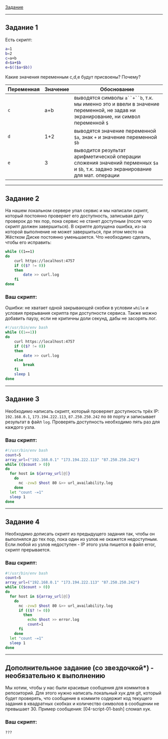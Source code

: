 [Задание](https://github.com/netology-code/sysadm-homeworks/blob/devsys10/04-script-01-bash/README.md)

------

## Задание 1

Есть скрипт:
```bash
a=1
b=2
c=a+b
d=$a+$b
e=$(($a+$b))
```

Какие значения переменным c,d,e будут присвоены? Почему?

| Переменная  | Значение | Обоснование                                                                                                                        |
| ------------- |----------|------------------------------------------------------------------------------------------------------------------------------------|
| `c`  | a+b      | выводятся символы `a``+``b`, т.к. мы именно это и ввели в значение переменной, не задав ни экранирование, ни символ переменной `$` |
| `d`  | 1+2      | выводятся значение переменной `$a`, знак `+` и значение переменной `$b`                                                            |
| `e`  | 3        | выводится результат арифметической операции сложения значений перменных `$a` и `$b`, т.к. задано экранирование для мат. операции   |

----

## Задание 2

На нашем локальном сервере упал сервис и мы написали скрипт, который постоянно проверяет его доступность, записывая дату проверок до тех пор, пока сервис не станет доступным (после чего скрипт должен завершиться). В скрипте допущена ошибка, из-за которой выполнение не может завершиться, при этом место на Жёстком Диске постоянно уменьшается. Что необходимо сделать, чтобы его исправить:
```bash
while ((1==1)
do
	curl https://localhost:4757
	if (($? != 0))
	then
		date >> curl.log
	fi
done
```

### Ваш скрипт:
Ошибки: не хватает одной закрывающей скобки в условии `while` и условия прерывания скрипта при доступности сервиса. Также можно добавить паузу, если не критичны доли секунд, дабы не засорять лог.  
```bash
#!/usr/bin/env bash
while ((1==1))
do
	curl https://localhost:4757
	if (($? != 0))
	then
		date >> curl.log
	else
	    break
	fi
	sleep 1
done
```

---

## Задание 3

Необходимо написать скрипт, который проверяет доступность трёх IP: `192.168.0.1`, `173.194.222.113`, `87.250.250.242` по `80` порту и записывает результат в файл `log`. Проверять доступность необходимо пять раз для каждого узла.

### Ваш скрипт:
```bash
#!/usr/bin/env bash
count=5
array_url=("192.168.0.1" "173.194.222.113" "87.250.250.242")
while (($count > 0))
do
  for host in ${array_url[@]}
    do
      nc -zvw3 $host 80 &>> url_availability.log
    done
  let "count -=1"
  sleep 1
done
```

---
## Задание 4

Необходимо дописать скрипт из предыдущего задания так, чтобы он выполнялся до тех пор, пока один из узлов не окажется недоступным. Если любой из узлов недоступен - IP этого узла пишется в файл error, скрипт прерывается.

### Ваш скрипт:
```bash
#!/usr/bin/env bash
count=5
array_url=("192.168.0.1" "173.194.222.113" "87.250.250.242")
while (($count > 0))
do
  for host in ${array_url[@]}
    do
      nc -zvw3 $host 80 &>> url_availability.log
      if (($? != 0))
        then
          echo $host >> error.log
          count=1
      fi
    done
  let "count -=1"
  sleep 1
done
```

---

## Дополнительное задание (со звездочкой*) - необязательно к выполнению

Мы хотим, чтобы у нас были красивые сообщения для коммитов в репозиторий. Для этого нужно написать локальный хук для git, который будет проверять, что сообщение в коммите содержит код текущего задания в квадратных скобках и количество символов в сообщении не превышает 30. Пример сообщения: \[04-script-01-bash\] сломал хук.

### Ваш скрипт:
```bash
???
```